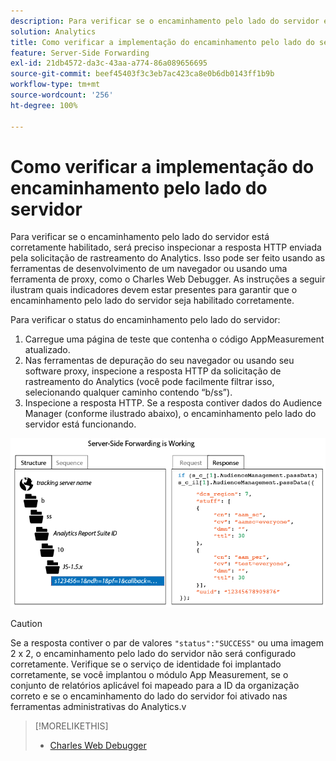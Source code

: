 ```yaml
---
description: Para verificar se o encaminhamento pelo lado do servidor está corretamente habilitado, será preciso inspecionar a resposta HTTP enviada pela solicitação de rastreamento do Analytics. Isso pode ser feito usando as ferramentas de desenvolvimento de um navegador ou usando uma ferramenta de proxy, como o Charles Web Debugger. As instruções a seguir ilustram quais indicadores devem estar presentes para garantir que o encaminhamento pelo lado do servidor seja habilitado corretamente.
solution: Analytics
title: Como verificar a implementação do encaminhamento pelo lado do servidor
feature: Server-Side Forwarding
exl-id: 21db4572-da3c-43aa-a774-86a089656695
source-git-commit: beef45403f3c3eb7ac423ca8e0b6db0143ff1b9b
workflow-type: tm+mt
source-wordcount: '256'
ht-degree: 100%

---
```


# Como verificar a implementação do encaminhamento pelo lado do servidor

Para verificar se o encaminhamento pelo lado do servidor está corretamente habilitado, será preciso inspecionar a resposta HTTP enviada pela solicitação de rastreamento do Analytics. Isso pode ser feito usando as ferramentas de desenvolvimento de um navegador ou usando uma ferramenta de proxy, como o Charles Web Debugger. As instruções a seguir ilustram quais indicadores devem estar presentes para garantir que o encaminhamento pelo lado do servidor seja habilitado corretamente.

Para verificar o status do encaminhamento pelo lado do servidor:

1. Carregue uma página de teste que contenha o código AppMeasurement atualizado.
1. Nas ferramentas de depuração do seu navegador ou usando seu software proxy, inspecione a resposta HTTP da solicitação de rastreamento do Analytics (você pode facilmente filtrar isso, selecionando qualquer caminho contendo “b/ss”).
1. Inspecione a resposta HTTP. Se a resposta contiver dados do Audience Manager (conforme ilustrado abaixo), o encaminhamento pelo lado do servidor está funcionando.

![](/help/admin/admin/c-manage-report-suites/c-edit-report-suites/general/c-server-side-forwarding/assets/ssf-succeed.png)

>[!CAUTION]
>
>Se a resposta contiver o par de valores `"status":"SUCCESS"` ou uma imagem 2 x 2, o encaminhamento pelo lado do servidor não será configurado corretamente. Verifique se o serviço de identidade foi implantado corretamente, se você implantou o módulo App Measurement, se o conjunto de relatórios aplicável foi mapeado para a ID da organização correto e se o encaminhamento do lado do servidor foi ativado nas ferramentas administrativas do Analytics.v

>[!MORELIKETHIS]
>
>* [Charles Web Debugger](https://www.charlesproxy.com/)

